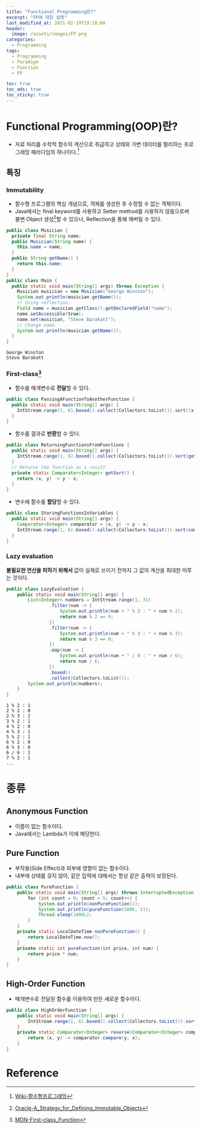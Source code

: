 ```yaml
---
title: "Functional Programming란?"
excerpt: "FP에 대한 설명"
last_modified_at: 2021-02-19T19:28:00
header:
  image: /assets/images/FP.png
categories:
  - Programming
tags:
  - Programming
  - Paradigm
  - Function
  - FP

toc: true
toc_ads: true
toc_sticky: true
---
```

# Functional Programming(OOP)란?
- 자료 처리를 수학적 함수의 계산으로 취급하고 상태와 가변 데이터를 멀리하는 프로그래밍 패러다임의 하나이다.[^Functional]

## 특징

### Immutability
- 함수형 프로그램의 핵심 개념으로, 객체를 생성한 후 수정할 수 없는 객체이다.
- Java에서는 final keyword를 사용하고 Setter method를 사용하지 않음으로써 불변 Object 생성[^JavaImmutable]할 수 있으나, Reflection을 통해 깨버릴 수 있다.

```java
public class Musician {
  private final String name;
  public Musician(String name) {
    this.name = name;
  }
  public String getName() {
    return this.name;
  }
}
public class Main {
  public static void main(String[] args) throws Exception {
    Musician musician = new Musician("George Winston");
    System.out.println(musician.getName());
    // Using reflection.
    Field name = musician.getClass().getDeclaredField("name");
    name.setAccessible(true);
    name.set(musician, "Steve Barakatt");
    // Change name.
    System.out.println(musician.getName());
  }
}
```
```text
George Winston
Steve Barakatt
```

### First-class[^FirstClass]
- 함수를 매개변수로 <b>전달</b>할 수 있다.

```java
public class PassingAFunctionToAnotherFunction {
  public static void main(String[] args) {
    IntStream.range(1, 6).boxed().collect(Collectors.toList()).sort((x, y) -> y - x);
  }
}
```
- 함수를 결과로 <b>반환</b>할 수 있다.

```java
public class ReturningFunctionsFromFunctions {
  public static void main(String[] args) {
    IntStream.range(1, 6).boxed().collect(Collectors.toList()).sort(getSort());
  }
  // Returns the function as a result.
  private static Comparator<Integer> getSort() {
    return (x, y) -> y - x;
  }
}
```
- 변수에 함수를 <b>할당</b>할 수 있다.

```java
public class StoringFunctionsInVariables {
  public static void main(String[] args) {
    Comparator<Integer> comparator = (x, y) -> y - x;
    IntStream.range(1, 6).boxed().collect(Collectors.toList()).sort(comparator);
  }
}
```

### Lazy evaluation
<b>불필요한 연산을 피하기 위해서</b> 값이 실제로 쓰이기 전까지 그 값의 계산을 최대한 미루는 것이다.

```java
public class LazyEvaluation {
	public static void main(String[] args) {
		List<Integer> numbers = IntStream.range(1, 31)
				.filter(num -> {
					System.out.println(num + " % 2 : " + num % 2);
					return num % 2 == 0;	
				})
				.filter(num -> {
					System.out.println(num + " % 3 : " + num % 3);
					return num % 3 == 0;
				})
				.map(num -> {
					System.out.println(num + " / 6 : " + num / 6);
					return num / 6;
				})
				.boxed()
				.collect(Collectors.toList());
		System.out.println(numbers);
	}
}
```
```
1 % 2 : 1
2 % 2 : 0
2 % 3 : 2
3 % 2 : 1
4 % 2 : 0
4 % 3 : 1
5 % 2 : 1
6 % 2 : 0
6 % 3 : 0
6 / 6 : 1
7 % 2 : 1
...
```

# 종류

## Anonymous Function
- 이름이 없는 함수이다.
- Java에서는 Lambda가 이에 해당한다.

## Pure Function
- 부작용(Side Effect)과 외부에 영향이 없는 함수이다.
- 내부에 상태를 갖지 않아, 같은 입력에 대해서는 항상 같은 출력이 보장된다.

```java
public class PureFunction {
	public static void main(String[] args) throws InterruptedException {
		for (int count = 0; count < 5; count++) {
			System.out.println(nonPureFunction());
			System.out.println(pureFunction(1000, 5));
			Thread.sleep(1000L);
		}
	}
	private static LocalDateTime nonPureFunction() {
		return LocalDateTime.now();
	}
	private static int pureFunction(int price, int num) {
		return price * num;
	}
}
```

## High-Order Function
- 매개변수로 전달된 함수를 이용하여 만든 새로운 함수이다.

```java
public class HighOrderFunction {
	public static void main(String[] args) {
		IntStream.range(1, 6).boxed().collect(Collectors.toList()).sort(reverse((x, y) -> x - y));
	}
	private static Comparator<Integer> reverse(Comparator<Integer> comparator) {
		return (x, y) -> comparator.compare(y, x);
	}
}
```

# Reference
[^Functional]: [Wiki-함수형프로그래밍](https://ko.wikipedia.org/wiki/%ED%95%A8%EC%88%98%ED%98%95_%ED%94%84%EB%A1%9C%EA%B7%B8%EB%9E%98%EB%B0%8D)
[^FirstClass]: [MDN-First-class_Function](https://developer.mozilla.org/en-US/docs/Glossary/First-class_Function)
[^JavaImmutable]: [Oracle-A_Strategy_for_Defining_Immutable_Objects](https://docs.oracle.com/javase/tutorial/essential/concurrency/imstrat.html)